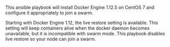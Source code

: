 This ansible playbook will install Docker Engine 1.12.5 on CentOS 7
and configure it appropriately to join a swarm.

Starting with Docker Engine 1.12, the live restore setting is available.
This setting will keep containers alive when the docker daemon
becomes unavailable, but it is incompatible with swarm mode. This playbook
disables live restore so your node can join a swarm. 





